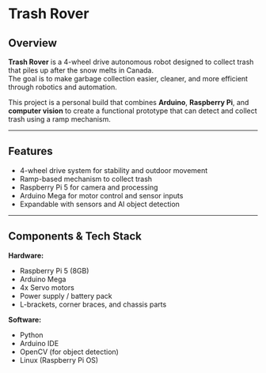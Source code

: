 #  Trash Rover 

## Overview
**Trash Rover** is a 4-wheel drive autonomous robot designed to collect trash that piles up after the snow melts in Canada.  
The goal is to make garbage collection easier, cleaner, and more efficient through robotics and automation.

This project is a personal build that combines **Arduino**, **Raspberry Pi**, and **computer vision** to create a functional prototype that can detect and collect trash using a ramp mechanism.

---

##  Features
-  4-wheel drive system for stability and outdoor movement  
-  Ramp-based mechanism to collect trash  
-  Raspberry Pi 5 for camera and processing  
-  Arduino Mega for motor control and sensor inputs    
-  Expandable with sensors and AI object detection

---

## Components & Tech Stack
**Hardware:**
- Raspberry Pi 5 (8GB)
- Arduino Mega
- 4x Servo motors
- Power supply / battery pack
- L-brackets, corner braces, and chassis parts

**Software:**
- Python
- Arduino IDE
- OpenCV (for object detection)
- Linux (Raspberry Pi OS)


